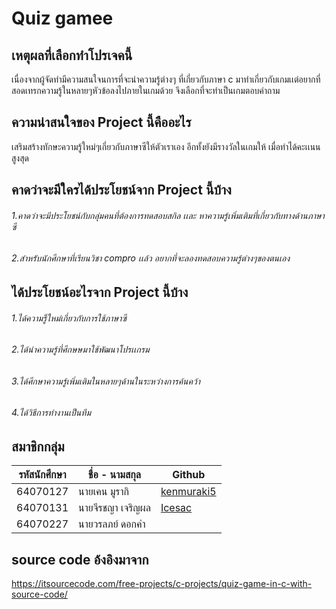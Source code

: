# Quiz gamee
## เหตุผลที่เลือกทำโปรเจคนี้
  เนื่องจากผู้จัดทำมีความสนใจนการที่จะนำความรู้ต่างๆ ที่เกี่ยวกับภาษา c มาทำเกี่ยวกับเกมเเต่อยากที่สอดเทรกความรู้ในหลายๆหัวข้อลงไปภายในเกมด้วย จึงเลือกที่จะทำเป็นเกมตอบคำถาม
  
## ความน่าสนใจของ Project นี้คืออะไร
  เสริมสร้างทักษะความรู้ใหม่ๆเกี่ยวกับภาษาซีให้ตัวเราเอง อีกทั้งยังมีรางวัลในเกมให้ เมื่อทำได้คะเเนนสูงสุด

## คาดว่าจะมีใครได้ประโยชน์จาก Project นี้บ้าง
  ###### 1.คาดว่าจะมีประโยชน์กับกลุ่มคนที่ต้องการทดสอบสกิล เเละ หาความรู้เพิ่มเติมที่เกี่ยวกับทางด้านภาษาซี
  ###### 2.สำหรับนักศึกษาที่เรียนวิชา compro เเล้ว อยากที่จะลองทดสอบความรู้ต่างๆของตนเอง

## ได้ประโยชน์อะไรจาก Project นี้บ้าง
  ###### 1.ได้ความรู็ใหม่เกี่ยวกับการใช้ภาษาซี
  ###### 2.ได้นำความรู้ที่ศึกษษมาใช้พัฒนาโปรเเกรม
  ###### 3.ได้ศึกษาความรู้เพิ่มเติมในหลายๆด้านในระหว่างการค้นคว้า
  ###### 4.ได้วิธีการทำงานเป็นทีม
## สมาชิกกลุ่ม
|  รหัสนักศึกษา  |    ชื่อ - นามสกุล   |     Github    |
| ----------- | -------------    |-------------  |
|   64070127  |  นายเคน มูรากิ     |[kenmuraki5](https://github.com/Kenmuraki5)|
|   64070131  |  นายจีรชญา เจริญผล |[Icesac](https://github.com/IceSac)|
|   64070227  |  นายวรลภย์ ดอกคํา  ||

## source code อ้งอิงมาจาก
https://itsourcecode.com/free-projects/c-projects/quiz-game-in-c-with-source-code/
